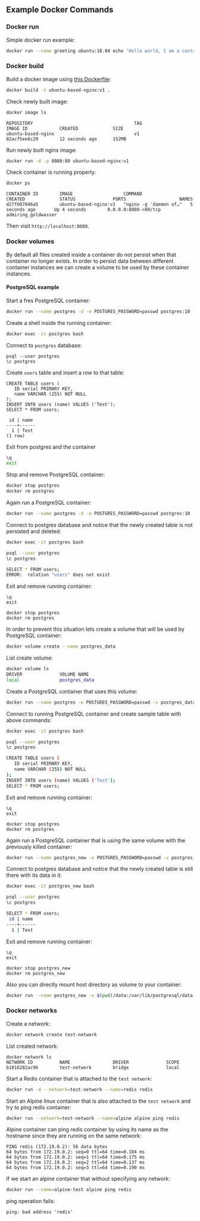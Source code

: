 ## Example Docker Commands

### Docker run
Simple docker run example:

```bash
docker run --name greeting ubuntu:18.04 echo 'Hello world, I am a container!'
```

### Docker build 
Build a docker image using [this Dockerfile](./Dockerfile):

```bash
docker build -t ubuntu-based-nginx:v1 .
```

Check newly built image:

```bash
docker image ls
```

```
REPOSITORY                                      TAG                             IMAGE ID            CREATED             SIZE
ubuntu-based-nginx                              v1                              02acf5ee6c20        12 seconds ago      152MB
```

Run newly built nginx image:

```bash
docker run -d -p 8080:80 ubuntu-based-nginx:v1
```

Check container is running properly:

```bash
docker ps
```

```
CONTAINER ID        IMAGE                   COMMAND                  CREATED             STATUS              PORTS                    NAMES
d27f607046a5        ubuntu-based-nginx:v1   "nginx -g 'daemon of…"   5 seconds ago       Up 4 seconds        0.0.0.0:8080->80/tcp     admiring_goldwasser
```

Then visit `http://localhost:8080`.

### Docker volumes

By default all files created inside a container do not persist when that container no longer exists. In order to persist data between different container instances we can create a volume to be used by these container instances.

#### PostgreSQL example

Start a fres PostgreSQL container:

```bash
docker run --name postgres -d -e POSTGRES_PASSWORD=passwd postgres:10
```

Create a shell inside the running container:

```bash
docker exec -it postgres bash
```

Connect to `postgres` database:
```
psql --user postgres
\c postgres
```

Create `users` table and insert a row to that table:
```
CREATE TABLE users (
   ID serial PRIMARY KEY,
   name VARCHAR (255) NOT NULL
);
INSERT INTO users (name) VALUES ('Test');
SELECT * FROM users;
```

```
 id | name 
----+------
  1 | Test
(1 row)
```

Exit from postgres and the container

```bash
\q
exit
```

Stop and remove PostgreSQL container:

```bash
docker stop postgres
docker rm postgres
```

Again run a PostgreSQL container:

```bash
docker run --name postgres -d -e POSTGRES_PASSWORD=passwd postgres:10
```

Connect to postgres database and notice that the newly created table is not persisted and deleted:

```bash
docker exec -it postgres bash

psql --user postgres
\c postgres

SELECT * FROM users;
ERROR:  relation "users" does not exist
```

Exit and remove running container:

```
\q
exit

docker stop postgres
docker rm postgres
```

In order to prevent this situation lets create a volume that will be used by PostgreSQL container:

```bash
docker volume create --name postgres_data
```

List create volume:
```bash
docker volume ls
DRIVER              VOLUME NAME
local               postgres_data
```

Create a PostgreSQL container that uses this volume:

```bash
docker run --name postgres -e POSTGRES_PASSWORD=passwd -v postgres_data:/var/lib/postgresql/data -d postgres:10
```

Connect to running PostgreSQL container and create sample table with above commands:

```bash
docker exec -it postgres bash

psql --user postgres
\c postgres

CREATE TABLE users (
   ID serial PRIMARY KEY,
   name VARCHAR (255) NOT NULL
);
INSERT INTO users (name) VALUES ('Test');
SELECT * FROM users;
```

Exit and remove running container:

```
\q
exit

docker stop postgres
docker rm postgres
```

Again run a PostgreSQL container that is using the same volume with the previously killed container:

```bash
docker run --name postgres_new -e POSTGRES_PASSWORD=passwd -v postgres_data:/var/lib/postgresql/data -d postgres:10
```

Connect to postgres database and notice that the newly created table is still there with its data in it:

```bash
docker exec -it postgres_new bash

psql --user postgres
\c postgres

SELECT * FROM users;
 id | name 
----+------
  1 | Test
```

Exit and remove running container:

```
\q
exit

docker stop postgres_new
docker rm postgres_new
```

Also you can directly mount host directory as volume to your container:

```bash
docker run --name postgres_new -v $(pwd)/data:/var/lib/postgresql/data -d postgres:10
```

### Docker networks

Create a network:

```bash
docker network create test-network
```

List created network:

```
docker network ls
NETWORK ID          NAME                DRIVER              SCOPE
b1016282ac96        test-network        bridge              local
```

Start a Redis container that is attached to the `test network`:

```bash
docker run -d --network=test-network --name=redis redis
```

Start an Alpine linux container that is also attached to the `test network` and try to ping redis container:

```bash
docker run --network=test-network --name=alpine alpine ping redis
```

Alpine container can ping redis container by using its name as the hostname since they are running on the same network:

```
PING redis (172.19.0.2): 56 data bytes
64 bytes from 172.19.0.2: seq=0 ttl=64 time=0.184 ms
64 bytes from 172.19.0.2: seq=1 ttl=64 time=0.175 ms
64 bytes from 172.19.0.2: seq=2 ttl=64 time=0.137 ms
64 bytes from 172.19.0.2: seq=3 ttl=64 time=0.190 ms
```

If we start an alpine container that without specifying any network:

```bash
docker run --name=alpine-test alpine ping redis
```

ping operation fails:
```
ping: bad address 'redis'
```
